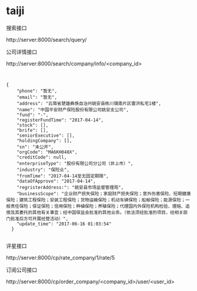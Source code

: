 # taiji

搜索接口

http://server:8000/search/query/<content>




公司详情接口

http://server:8000/search/company/info/<company_id>
<pre><code>

{
    "phone": "暂无",
    "email": "暂无",
    "address": "云南省楚雄彝族自治州姚安县栋川镇南片区雷洪私宅1楼",
    "name": "中国平安财产保险股份有限公司姚安支公司",
    "fund": "-",
    "registerFundTime": "2017-04-14",
    "stock": [],
    "brife": [],
    "seniorExecutive": [],
    "holdingCompany": [],
    "sn": "未公开",
    "orgCode": "MA6KH048X",
    "creditCode": null,
    "enterpriseType": "股份有限公司分公司（非上市）",
    "industry": "保险业",
    "fromTime": "2017-04-14至无固定期限",
    "dataOfApprove": "2017-04-14",
    "regristerAddress:": "姚安县市场监督管理局",
    "businessScope": "企业财产损失保险；家庭财产损失保险；意外伤害保险、短期健康保险；建筑工程保险；安装工程保险；货物运输保险；机动车辆保险；船舶保险；能源保险；一般责任保险；保证保险；信用保险；种植保险；养殖保险；代理国内外保险机构检验、理赔、追偿及其委托的其他有关事宜；经中国保监会批准的其他业务。（依法须经批准的项目，经相关部门批准后方可开展经营活动）",
    "update_time": "2017-06-16 01:03:54"
  }

</code></pre>


评星接口

http://server:8000/cp/rate_company/1/rate/5


订阅公司接口

http://server:8000/cp/order_company/<company_id>/user/<user_id>


